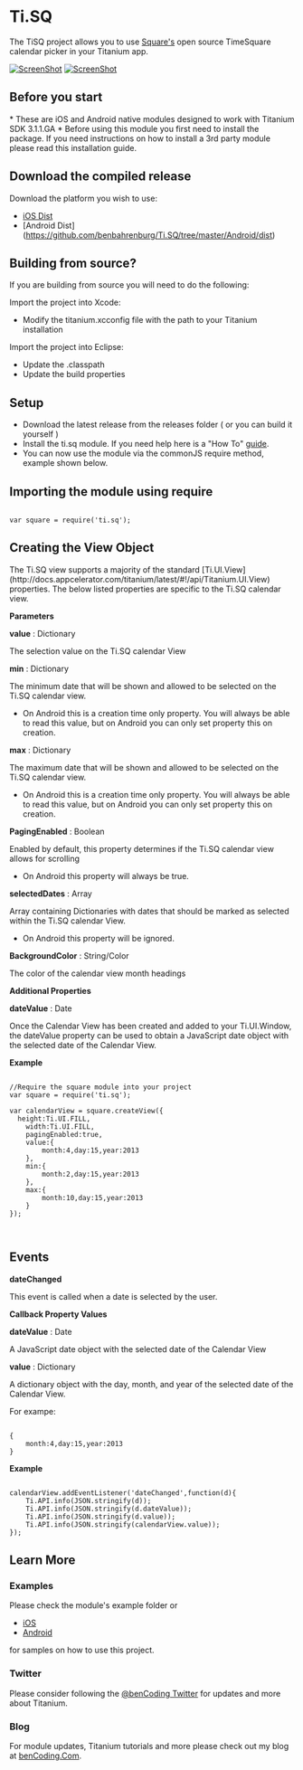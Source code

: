 <h1>Ti.SQ</h1>

The TiSQ project allows you to use [Square's](http://square.github.io) open source TimeSquare calendar picker in your Titanium app.

[![ScreenShot](https://raw.github.com/benbahrenburg/Ti.SQ/master/Screenshots/ios_youtube.png)](http://www.youtube.com/watch?v=HKy7pTjiRx8)	[![ScreenShot](https://raw.github.com/benbahrenburg/Ti.SQ/master/Screenshots/android_youtube.png)](http://www.youtube.com/watch?v=TjwuddPEzN8)


<h2>Before you start</h2>
* These are iOS and Android native modules designed to work with Titanium SDK 3.1.1.GA
* Before using this module you first need to install the package. If you need instructions on how to install a 3rd party module please read this installation guide.

<h2>Download the compiled release</h2>

Download the platform you wish to use:

* [iOS Dist](https://github.com/benbahrenburg/Ti.SQ/tree/master/iOS/dist)
* [Android Dist] (https://github.com/benbahrenburg/Ti.SQ/tree/master/Android/dist)

<h2>Building from source?</h2>

If you are building from source you will need to do the following:

Import the project into Xcode:

* Modify the titanium.xcconfig file with the path to your Titanium installation

Import the project into Eclipse:

* Update the .classpath
* Update the build properties

<h2>Setup</h2>

* Download the latest release from the releases folder ( or you can build it yourself )
* Install the ti.sq module. If you need help here is a "How To" [guide](https://wiki.appcelerator.org/display/guides/Configuring+Apps+to+Use+Modules). 
* You can now use the module via the commonJS require method, example shown below.

<h2>Importing the module using require</h2>
<pre><code>
var square = require('ti.sq');
</code></pre>

<h2>Creating the View Object</h2>
The Ti.SQ view supports a majority of the standard [Ti.UI.View](http://docs.appcelerator.com/titanium/latest/#!/api/Titanium.UI.View) properties.  The below listed properties are specific to the Ti.SQ calendar view.

<b>Parameters</b>

<b>value</b> : Dictionary

The selection value on the Ti.SQ calendar View

<b>min</b> : Dictionary

The minimum date that will be shown and allowed to be selected on the Ti.SQ calendar view. 

* On Android this is a creation time only property. You will always be able to read this value, but on Android you can only set property this on creation.

<b>max</b> : Dictionary

The maximum date that will be shown and allowed to be selected on the Ti.SQ calendar view. 

* On Android this is a creation time only property. You will always be able to read this value, but on Android you can only set property this on creation.

<b>PagingEnabled</b> : Boolean

Enabled by default, this property determines if the Ti.SQ calendar view allows for scrolling

* On Android this property will always be true.

<b>selectedDates</b> : Array

Array containing Dictionaries with dates that should be marked as selected within the Ti.SQ calendar View.

* On Android this property will be ignored.

<b>BackgroundColor</b> : String/Color

The color of the calendar view month headings


<b>Additional Properties</b>

<b>dateValue</b> : Date

Once the Calendar View has been created and added to your Ti.UI.Window, the dateValue property can be used to obtain a JavaScript date object with the selected date of the Calendar View.

<b>Example</b>
<pre><code>
//Require the square module into your project
var square = require('ti.sq');

var calendarView = square.createView({
  height:Ti.UI.FILL,
	width:Ti.UI.FILL,
	pagingEnabled:true,
	value:{
		month:4,day:15,year:2013
	},		
	min:{
		month:2,day:15,year:2013
	},
	max:{
		month:10,day:15,year:2013
	}
});


</code></pre>


<h2>Events</h2>

<b>dateChanged</b>

This event is called when a date is selected by the user.

<b>Callback Property Values</b>

<b>dateValue</b> : Date

A JavaScript date object with the selected date of the Calendar View

<b>value</b> : Dictionary

A dictionary object with the day, month, and year of the selected date of the Calendar View. 

For exampe:

<pre><code>
{
	month:4,day:15,year:2013
}
</code></pre>


<b>Example</b>
<pre><code>
calendarView.addEventListener('dateChanged',function(d){
	Ti.API.info(JSON.stringify(d));
	Ti.API.info(JSON.stringify(d.dateValue));
	Ti.API.info(JSON.stringify(d.value));
	Ti.API.info(JSON.stringify(calendarView.value));
});
</code></pre>

<h2>Learn More</h2>

<h3>Examples</h3>
Please check the module's example folder or 


* [iOS](https://github.com/benbahrenburg/Ti.SQ/tree/master/iOS/example) 
* [Android](https://github.com/benbahrenburg/Ti.SQ/tree/master/Android/Module/example)

for samples on how to use this project.

<h3>Twitter</h3>

Please consider following the [@benCoding Twitter](http://www.twitter.com/benCoding) for updates 
and more about Titanium.

<h3>Blog</h3>

For module updates, Titanium tutorials and more please check out my blog at [benCoding.Com](http://benCoding.com).

